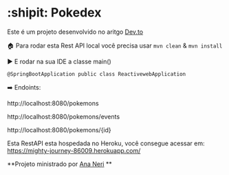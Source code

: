 # :shipit: Pokedex

Este é um projeto desenvolvido no aritgo [Dev.to](https://dev.to/womakerscode/criando-seu-pokedex-com-spring-webflux-mongodb-deploy-no-heroku-21f5)

:house: Para rodar esta Rest API local você precisa usar
` mvn clean ` & ` mvn install `

:arrow_forward: E rodar na sua IDE a classe main()

` @SpringBootApplication
public class ReactivewebApplication `


:arrow_right: Endoints:

http://localhost:8080/pokemons

http://localhost:8080/pokemons/events

http://localhost:8080/pokemons/{id}

Esta RestAPI esta hospedada no Heroku, você consegue acessar em: https://mighty-journey-86009.herokuapp.com/

**Projeto ministrado por [Ana Neri](https://github.com/anabneri) **
